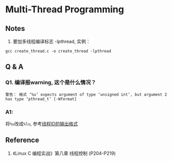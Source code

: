 Multi-Thread Programming
=========================

Notes 
------------------------
1. 要加多线程编译标志 -lpthread, 实例： 
```
gcc create_thread.c -o create_thread -lpthread
```

Q & A
-----------------------
### Q1. 编译报warning, 这个是什么情况？  
```
警告： 格式 ‘%u’ expects argument of type ‘unsigned int’, but argument 2 has type ‘pthread_t’ [-Wformat]
```

### A1:
将```%u```改成```%lu```, 参考[线程ID的输出格式](http://edsionte.com/techblog/archives/819)


Reference
------------------------
1. 《Linux C 编程实战》第八章 线程控制 (P204-P219) 
